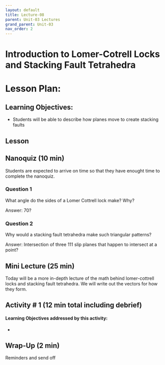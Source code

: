 ```yaml
---
layout: default
title: Lecture-08
parent: Unit-03 Lectures
grand_parent: Unit-03 
nav_order: 2
---
```


# Introduction to Lomer-Cotrell Locks and Stacking Fault Tetrahedra


# Lesson Plan:


## Learning Objectives:
- Students will be able to describe how planes move to create stacking faults

## Lesson

## Nanoquiz (10 min)
Students are expected to arrive on time so that they have enought time to complete the nanoquiz.
### Question 1
What angle do the sides of a Lomer Cottrell lock make? Why?

Answer: 70?

### Question 2
Why would a stacking fault tetrahedra make such triangular patterns?

Answer: Intersection of three 111 slip planes that happen to intersect at a point?


## Mini Lecture (25 min)
Today will be a more in-depth lecture of the math behind lomer-cottrell locks and stacking fault tetrahedra. We will write out the vectors for how they form.

## Activity \# 1 (12 min total including debrief)

#### Learning Objectives addressed by this activity:
- 


## Wrap-Up (2 min)
Reminders and send off

